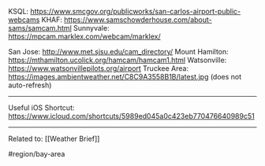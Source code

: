 KSQL: https://www.smcgov.org/publicworks/san-carlos-airport-public-webcams
KHAF: https://www.samschowderhouse.com/about-sams/samcam.html
Sunnyvale: https://mpcam.marklex.com/webcam/marklex/

San Jose: http://www.met.sjsu.edu/cam_directory/
Mount Hamilton: https://mthamilton.ucolick.org/hamcam/hamcam1.html
Watsonville: https://www.watsonvillepilots.org/airport
Truckee Area: https://images.ambientweather.net/C8C9A3558B1B/latest.jpg (does not auto-refresh)

---

Useful iOS Shortcut: https://www.icloud.com/shortcuts/5989ed045a0c423eb770476640989c51

--- 

Related to: [[Weather Brief]]

#region/bay-area